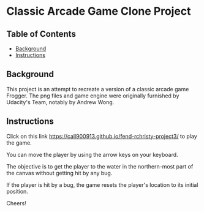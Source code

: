 # Classic Arcade Game Clone Project

## Table of Contents

- [Background](#background)
- [Instructions](#instructions)


## Background

This project is an attempt to recreate a version of a classic arcade game Frogger.
The png files and game engine were originally furnished by Udacity's Team, notably by Andrew Wong.


## Instructions

Click on this link https://call900913.github.io/fend-rchristy-project3/ to play the game.


You can move the player by using the arrow keys on your keyboard.

The objective is to get the player to the water in the northern-most part of the canvas without getting hit by any bug.

If the player is hit by a bug, the game resets the player's location to its initial position.






Cheers!
